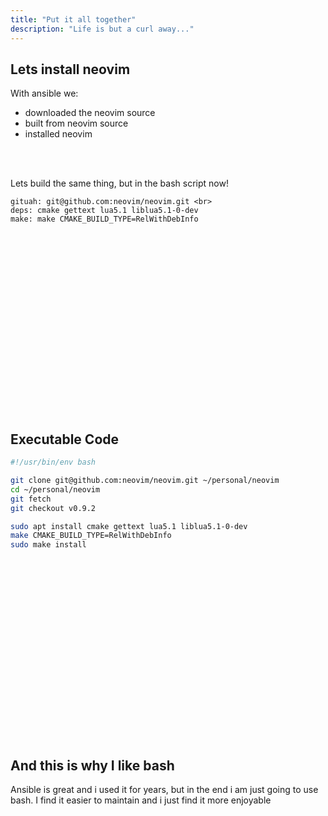 ```yaml
---
title: "Put it all together"
description: "Life is but a curl away..."
---
```


## Lets install neovim
With ansible we:
* downloaded the neovim source
* built from neovim source
* installed neovim

<br>
<br>

Lets build the same thing, but in the bash script now!

```
gituah: git@github.com:neovim/neovim.git <br>
deps: cmake gettext lua5.1 liblua5.1-0-dev
make: make CMAKE_BUILD_TYPE=RelWithDebInfo
```

<br>
<br>
<br>
<br>
<br>
<br>
<br>
<br>
<br>
<br>
<br>
<br>
<br>
<br>
<br>
<br>
<br>

## Executable Code
```bash
#!/usr/bin/env bash

git clone git@github.com:neovim/neovim.git ~/personal/neovim
cd ~/personal/neovim
git fetch
git checkout v0.9.2

sudo apt install cmake gettext lua5.1 liblua5.1-0-dev
make CMAKE_BUILD_TYPE=RelWithDebInfo
sudo make install
```

<br>
<br>
<br>
<br>
<br>
<br>
<br>
<br>
<br>
<br>
<br>
<br>
<br>
<br>
<br>
<br>
<br>

## And this is why I like bash
Ansible is great and i used it for years, but in the end i am just going to use
bash.  I find it easier to maintain and i just find it more enjoyable

<br>
<br>
<br>
<br>
<br>
<br>
<br>
<br>
<br>
<br>
<br>
<br>
<br>
<br>
<br>
<br>
<br>


